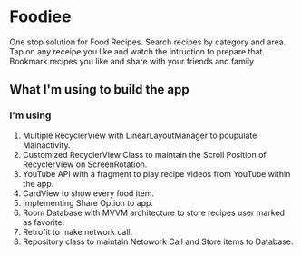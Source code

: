 # Foodiee
One stop solution for Food Recipes. Search recipes by category and area.
Tap on any receipe you like and watch the intruction to prepare that.
Bookmark recipes you like and share with your friends and family

## What I'm using to build the app
### I'm using 
1. Multiple RecyclerView with LinearLayoutManager to poupulate Mainactivity.
2. Customized RecyclerView Class to maintain the Scroll Position of RecyclerView on ScreenRotation.
3. YouTube API with a fragment to play recipe videos from YouTube within the app.
4. CardView to show every food item.
5. Implementing Share Option to app.
6. Room Database with MVVM architecture to store recipes user marked as favorite.
7. Retrofit to make network call.
8. Repository class to maintain Netowork Call and Store items to Database.
